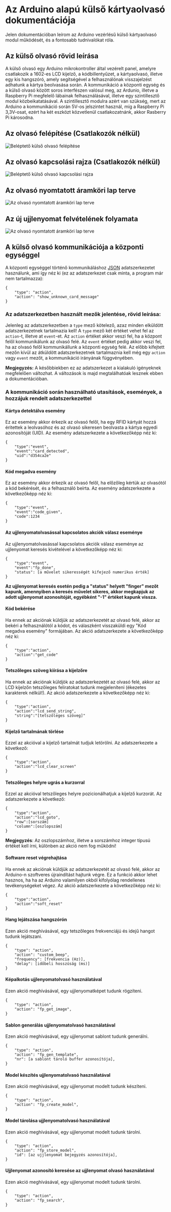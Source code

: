 # Az Arduino alapú külső kártyaolvasó dokumentációja

Jelen dokumentációban leírom az Arduino vezérlésű külső kártyaolvasó modul működését, és a fontosabb tudnivalókat róla.

## Az külső olvasó rövid leírása

A külső olvasó egy Arduino mikrokontroller által vezérelt panel, amelyre csatlakozik a 1602-es LCD kijelző, a kódbillentyűzet, a kártyaolvasó, illetve egy kis hangszóró, amely segítségével a felhasználónak visszajelzést adhatunk a kártya beolvasása során.
A kommunikáció a központi egység és a külső olvasó között soros interfészen valósul meg, az Ardunio, illetve a Raspberry Pi megfelelő lábainak felhasználásával, illetve egy szintillesztő modul közbeikatatásával. A szintillesztő modulra azért van szükség, mert az Arduino a kommunikáció során 5V-os jelszintet használ, míg a Raspberry Pi 3,3V-osat, ezért ha két eszközt közvetlenül csatlakozatnánk, akkor Rasberry Pi károsodna.

## Az olvasó felépítése (Csatlakozók nélkül)

![Beléptető külső olvasó felépítése](../documentation/images/belepteto_bb.jpg)

## Az olvasó kapcsolási rajza (Csatlakozók nélkül)

![Beléptető külső olvasó kapcsolási rajza](../documentation/images/belepteto_schem.jpg)

## Az olvasó nyomtatott áramköri lap terve

![Az olvasó nyomtatott áramköri lap terve](../arduino/pcb/belepteto_cropped.jpg)

## Az új ujjlenyomat felvételének folyamata

![Az olvasó nyomtatott áramköri lap terve](../documentation/images/fp_enroll_process.jpg)

## A külső olvasó kommunikációja a központi egységgel

A központi egységgel történő kommunikáláshoz [JSON](https://www.w3schools.com/js/js_json_intro.asp) adatszerkezetet használunk, ami így néz ki (ez az adatszerkezet csak minta, a program már nem tartalmazza):

    {
        "type": "action",
        "action": "show_unknown_card_message"
    }

### Az adatszerkezetben használt mezők jelentése, rövid leírása:

Jelenleg az adatszerkezetben a `type` mező kötelező, azaz minden elküldött adatszerkezetnek tartalmazia kell! A `type` mező két értéket vehet fel az `action`-t, illetve at `event`-et. Az `action` értéket akkor veszi fel, ha a központ felől kommunikálunk az olvasó felé. Az `event` értéket pedig akkor veszi fel, ha az olvasó felől kommunikállunk a központi egység felé. Az előbb kifejtett mezőn kívül az átküldött adatszerkezetnek tartalmaznia kell még egy `action` vagy `event` mezőt, a kommunikáció irányának függvényében.

**Megjegyzés:** A későbbiekben ez az adatszerkezet a kialakuló igényeknek megfelelően változhat. A változások is majd megtalálhatóak lesznek ebben a dokumentációban.

### A kommunikáció során használható utasítások, események, a hozzájuk rendelt adatszerkezettel

#### Kártya detektálva esemény

Ez az esemény akkor érkezik az olvasó felől, ha egy RFID kártyát hozzá éritettek a leolvasóhoz és az olvasó sikeresen beolvasta a kártya egyedi azonosítóját (UID). Az esemény adatszerkezete a következőképp néz ki:

    {
        "type":"event",
        "event":"card_detected",
        "uid":"d354ca2e"
    }

#### Kód megadva esemény

Ez az esemény akkor érkezik az olvasó felől, ha előzőleg kértük az olvasótól a kód bekérését, és a felhasználó beírta. Az esemény adatszerkezete a következőképp néz ki:

    {
        "type":"event",
        "event":"code_given",
        "code":1234
    }

#### Az ujjlenyomatolvasással kapcsolatos akciók válasz eseménye

Az ujjlenyomatolvasással kapcsolatos akciók válasz eseménye az ujjlenyomat keresés kivételével a következőképp néz ki:

    {
        "type":"event",
        "event":"fp_done",
        "status": [a művelet sikerességét kifejező numerikus érték]
    }

**Az ujjlenyomat keresés esetén pedig a "status" helyett "finger" mezőt kapunk, amennyiben a keresés művelet sikeres, akkor megkapjuk az adott ujjlenyomat azonosítóját, egyébként "-1" értéket kapunk vissza.**

#### Kód bekérése

Ha ennek az akciónak küldjük az adatszerkezetét az olvasó felé, akkor az bekéri a felhasználótól a kódot, és válaszként visszaküldi egy "Kód megadva esemény" formájában. Az akció adatszerkezete a következőképp néz ki:

    {
        "type":"action",
        "action":"get_code"
    }

#### Tetszőleges szöveg kiírása a kijelzőre

Ha ennek az akciónak küldjök az adatszerkezetét az olvasó felé, akkor az LCD kijelzőn tetszőleges feliratokat tudunk megjeleníteni (ékezetes karakterek nélkül!). Az akció adatszerkezete a következőképp néz ki:

    {
        "type":"action",
        "action":"lcd_send_string",
        "string":"[tetszőleges szöveg]"
    }
    
#### Kijelző tartalmának törlése

Ezzel az akcióval a kijelző tartalmát tudjuk letörölni. Az adatszerkezete a következő:

    {
        "type":"action",
        "action":"lcd_clear_screen"
    }

#### Tetszőleges helyre ugrás a kurzorral

Ezzel az akcióval tetszőleges helyre pozicionálhatjuk a kijelző kurzorát. Az adatszerkezete a következő:

    {
        "type":"action",
        "action":"lcd_goto",
        "row":[sorszám]
        "column":[oszlopszám]
    }

**Megjegyzés**: Az oszlopszámhoz, illetve a sorszámhoz integer típusú értéket kell írni, különben az akció nem fog működni!

#### Software reset végrehajtása

Ha ennek az akciónak küldjük az adatszerkezetét az olvasó felé, akkor az Arduino-n szoftveres újraindítást hajtunk végre. Ez a funkció akkor lehet hasznos, ha ha az Arduino valamilyen okból kifolyólag rendellenes tevékenységeket végez. Az akció adatszerkezete a következőképp néz ki:

    {
        "type":"action",
        "action":"soft_reset"
    }
    
#### Hang lejátszása hangszórón

Ezen akció meghívásával, egy tetszőleges frekvenciájú és idejű hangot tudunk lejátszani.

    {     
        "type": "action",
        "action": "custom_beep",
        "frequency": [frekvencia (Hz)],
        "delay": [időbeli hosszúság (ms)]
    }

#### Képalkotás ujjlenyomatolvasó használatával

Ezen akció meghívásával, egy ujjlenyomatképet tudunk rögzíteni.

    {     
        "type": "action",
        "action": "fp_get_image",
    }

#### Sablon generálás ujjlenyomatolvasó használatával

Ezen akció meghívásával, egy ujjlenyomat sablont tudunk generálni.

    {     
        "type": "action",
        "action": "fp_gen_template",
        "nr": [a sablont tároló buffer azonosítója],
    }

#### Model készítés ujjlenyomatolvasó használatával

Ezen akció meghívásával, egy ujjlenyomat modelt tudunk készíteni.

    {     
        "type": "action",
        "action": "fp_create_model",
    }

#### Model tárolása ujjlenyomatolvasó használatával

Ezen akció meghívásával, egy ujjlenyomat modelt tudunk tárolni.

    {     
        "type": "action",
        "action": "fp_store_model",
        "id": [az ujjlenyomat bejegyzés azonosítója],
    }

#### Ujjlenyomat azonosító keresése az ujjlenyomat olvasó használatával

Ezen akció meghívásával, egy ujjlenyomat modelt tudunk tárolni.

    {     
        "type": "action",
        "action": "fp_search",
    }
